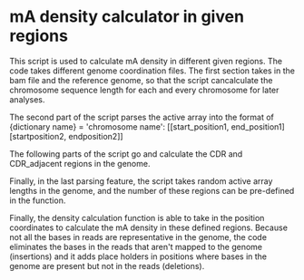 # mA density calculator in given regions
This script is used to calculate mA density in different given regions. The code takes different genome coordination files. 
 The first section takes in the bam file and the reference genome, so that the script cancalculate the chromosome sequence length for each and every chromosome for later analyses. 

 The second part of the script parses the active array into the format of 
 {dictionary name} = 'chromosome name': [[start_position1, end_position1] [startposition2, endposition2]]

The following parts of the script go and calculate the CDR and CDR_adjacent regions in the genome. 

Finally, in the last parsing feature, the script takes random active array lengths in the genome, and the number of these regions can be pre-defined in the function.

Finally, the density calculation function is able to take in the position coordinates to calculate the mA density in these defined regions. Because not all the bases in reads are representative in the genome, the code eliminates the bases in the reads that aren't mapped to the genome (insertions) and it adds place holders in positions where bases in the genome are present but not in the reads (deletions). 
